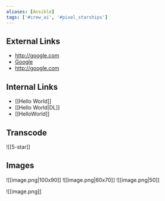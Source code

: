 ```yaml
---
aliases: [Ansible]
tags: ['#crew_ai', '#pixel_starships']
---
```


## External Links

- http://google.com
- [Google](http://google.com)
- http://google.com

## Internal Links

- [[Hello World]]
- [[Hello World|DL]]
- [[HelloWorld]]

## Transcode

![[5-star]]

## Images

![[image.png|100x90]]
![[image.png|60x70]]
![[image.png|50]]

![[image.png]]
